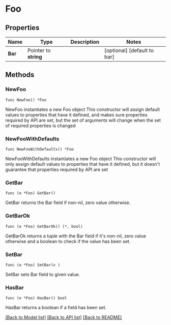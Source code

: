 # Foo

## Properties

Name | Type | Description | Notes
------------ | ------------- | ------------- | -------------
**Bar** | Pointer to **string** |  | [optional] [default to bar]

## Methods

### NewFoo

`func NewFoo() *Foo`

NewFoo instantiates a new Foo object
This constructor will assign default values to properties that have it defined,
and makes sure properties required by API are set, but the set of arguments
will change when the set of required properties is changed

### NewFooWithDefaults

`func NewFooWithDefaults() *Foo`

NewFooWithDefaults instantiates a new Foo object
This constructor will only assign default values to properties that have it defined,
but it doesn't guarantee that properties required by API are set

### GetBar

`func (o *Foo) GetBar() `

GetBar returns the Bar field if non-nil, zero value otherwise.

### GetBarOk

`func (o *Foo) GetBarOk() (*, bool)`

GetBarOk returns a tuple with the Bar field if it's non-nil, zero value otherwise
and a boolean to check if the value has been set.

### SetBar

`func (o *Foo) SetBar(v )`

SetBar sets Bar field to given value.

### HasBar

`func (o *Foo) HasBar() bool`

HasBar returns a boolean if a field has been set.


[[Back to Model list]](../README.md#documentation-for-models) [[Back to API list]](../README.md#documentation-for-api-endpoints) [[Back to README]](../README.md)


